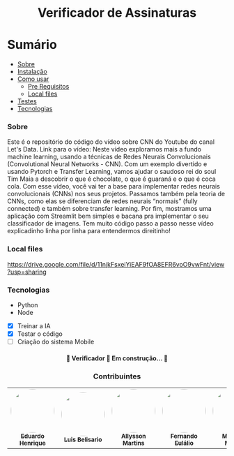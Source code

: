 
<h1 align="center">Verificador de Assinaturas</h1>

Sumário
=================
<!--ts-->
   * [Sobre](#sobre)
   * [Instalação](#instalacao)
   * [Como usar](#como-usar)
      * [Pre Requisitos](#pre-requisitos)
      * [Local files](#local-files)
   * [Testes](#testes)
   * [Tecnologias](#tecnologias)
<!--te-->
### Sobre
<p align="left">Este é o repositório do código do vídeo sobre CNN do Youtube do canal Let's Data. Link para o vídeo: <https://youtu.be/n1TUIvazOCg>
Neste vídeo exploramos mais a fundo machine learning, usando a técnicas de Redes Neurais Convolucionais (Convolutional Neural Networks - CNN). Com um exemplo divertido e usando Pytorch e Transfer Learning, vamos ajudar o saudoso rei do soul Tim Maia a descobrir o que é chocolate, o que é guaraná e o que é coca cola. Com esse vídeo, você vai ter a base para implementar redes neurais convolucionais (CNNs) nos seus projetos. Passamos também pela teoria de CNNs, como elas se diferenciam de redes neurais “normais” (fully connected) e também sobre transfer learning. Por fim, mostramos uma aplicação com Streamlit bem simples e bacana pra implementar o seu classificador de imagens. Tem muito código passo a passo nesse vídeo explicadinho linha por linha para entendermos direitinho!</p>

### Local files
https://drive.google.com/file/d/11njkFsxeiYiEAF9fOA8EFR6voO9vwFnt/view?usp=sharing

### Tecnologias
* Python
* Node

- [x] Treinar a IA
- [x] Testar o código
- [ ] Criação do sistema Mobile

<h4 align="center"> 
	🚧  Verificador 🚀 Em construção...  🚧
</h4>
<h3 align="center">Contribuintes</h3>
<table>
  <tr>
    <td align="center"><a href="https://github.com/eduardoh03"><img style="border-radius: 50%;" src="https://github.com/eduardoh03.png" width="100px;" alt=""/><br /><sub><b>Eduardo Henrique</b></sub></a><br /></td>
    <td align="center"><a href="https://github.com/luisbelisario"><img style="border-radius: 50%;" src="https://github.com/luisbelisario.png" width="100px;" alt=""/><br /><sub><b>Luis Belisario</b></sub></a><br /></td>
    <td align="center"><a href="https://github.com/martcbit"><img style="border-radius: 50%;" src="https://github.com/martcbit.png" width="100px;" alt=""/><br /><sub><b>Allysson Martins</b></sub></a><br /></td>
    <td align="center"><a href="https://github.com/FernandoENF"><img style="border-radius: 50%;" src="https://github.com/FernandoENF.png" width="100px;" alt=""/><br /><sub><b>Fernando Eulálio</b></sub></a><br /></td>
    <td align="center"><a href="https://github.com/Mathewsmag"><img style="border-radius: 50%;" src="https://github.com/Mathewsmag.png" width="100px;" alt=""/><br /><sub><b>Matheus Magno</b></sub></a><br /></td>
    <td align="center"><a href="https://github.com/Hauls-Hasson"><img style="border-radius: 50%;" src="https://github.com/Hauls-Hasson.png" width="100px;" alt=""/><br /><sub><b>Ismael Rodrigues</b></sub></a><br /></td>
    <td align="center"><a href="https://github.com/juliaNogueiraC"><img style="border-radius: 50%;" src="https://github.com/juliaNogueiraC.png" width="100px;" alt=""/><br /><sub><b>Julia Nogueira</b></sub></a><br /></td>
  </tr>
</table>


